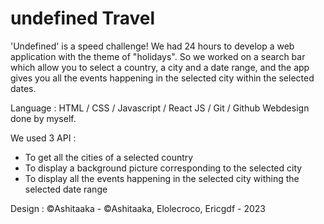 # undefined Travel
'Undefined' is a speed challenge! We had 24 hours to develop a web application with the theme of "holidays".
So we worked on a search bar which allow you to select a country, a city and a date range, and the app gives you all the events happening in the selected city within the selected dates.

Language : HTML / CSS / Javascript / React JS / Git / Github
Webdesign done by myself.

We used 3 API :
- To get all the cities of a selected country
- To display a background picture corresponding to the selected city
- To display all the events happening in the selected city withing the selected date range

Design : ©Ashitaaka - ©Ashitaaka, Elolecroco, Ericgdf - 2023
